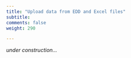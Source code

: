 ```yaml
---
title: "Upload data from EDD and Excel files"
subtitle: 
comments: false
weight: 290

---
```


*under construction...*
